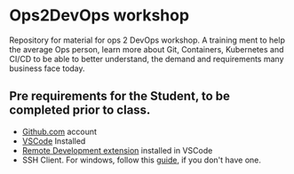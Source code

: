 # Ops2DevOps workshop

Repository for material for ops 2 DevOps workshop.
A training ment to help the average Ops person, learn more about Git, Containers, Kubernetes and CI/CD to be able to better understand, the demand and requirements many business face today.

## Pre requirements for the Student, to be completed prior to class.

- [Github.com](www.github.com) account
- [VSCode](https://code.visualstudio.com/Download) Installed
- [Remote Development extension](https://marketplace.visualstudio.com/items?itemName=ms-vscode-remote.vscode-remote-extensionpack) installed in VSCode
- SSH Client. For windows, follow this [guide](https://docs.microsoft.com/en-gb/windows-server/administration/openssh/openssh_install_firstuse), if you don't have one. 



